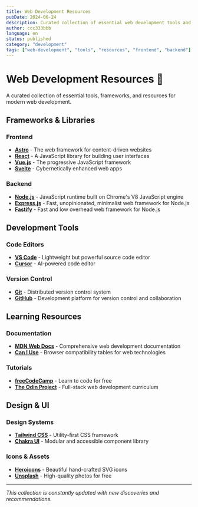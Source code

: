 ```yaml
---
title: Web Development Resources
pubDate: 2024-06-24
description: Curated collection of essential web development tools and resources
author: ccc333bbb
language: en
status: published
category: "development"
tags: ["web-development", "tools", "resources", "frontend", "backend"]
---
```


# Web Development Resources 🔖

A curated collection of essential tools, frameworks, and resources for modern web development.

## Frameworks & Libraries

### Frontend
- **[Astro](https://astro.build/)** - The web framework for content-driven websites
- **[React](https://reactjs.org/)** - A JavaScript library for building user interfaces
- **[Vue.js](https://vuejs.org/)** - The progressive JavaScript framework
- **[Svelte](https://svelte.dev/)** - Cybernetically enhanced web apps

### Backend
- **[Node.js](https://nodejs.org/)** - JavaScript runtime built on Chrome's V8 JavaScript engine
- **[Express.js](https://expressjs.com/)** - Fast, unopinionated, minimalist web framework for Node.js
- **[Fastify](https://www.fastify.io/)** - Fast and low overhead web framework for Node.js

## Development Tools

### Code Editors
- **[VS Code](https://code.visualstudio.com/)** - Lightweight but powerful source code editor
- **[Cursor](https://cursor.sh/)** - AI-powered code editor

### Version Control
- **[Git](https://git-scm.com/)** - Distributed version control system
- **[GitHub](https://github.com/)** - Development platform for version control and collaboration

## Learning Resources

### Documentation
- **[MDN Web Docs](https://developer.mozilla.org/)** - Comprehensive web development documentation
- **[Can I Use](https://caniuse.com/)** - Browser compatibility tables for web technologies

### Tutorials
- **[freeCodeCamp](https://www.freecodecamp.org/)** - Learn to code for free
- **[The Odin Project](https://www.theodinproject.com/)** - Full-stack web development curriculum

## Design & UI

### Design Systems
- **[Tailwind CSS](https://tailwindcss.com/)** - Utility-first CSS framework
- **[Chakra UI](https://chakra-ui.com/)** - Modular and accessible component library

### Icons & Assets
- **[Heroicons](https://heroicons.com/)** - Beautiful hand-crafted SVG icons
- **[Unsplash](https://unsplash.com/)** - High-quality photos for free

---

*This collection is constantly updated with new discoveries and recommendations.*